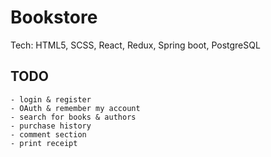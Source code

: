 # Bookstore

Tech: HTML5, SCSS, React, Redux, Spring boot, PostgreSQL

## TODO

    - login & register
    - OAuth & remember my account
    - search for books & authors
    - purchase history
    - comment section
    - print receipt